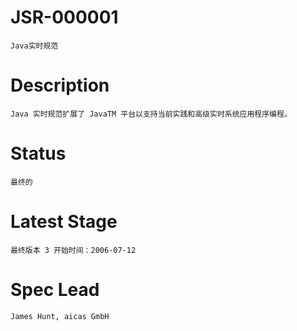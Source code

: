 # JSR-000001
    Java实时规范
# Description
    Java 实时规范扩展了 JavaTM 平台以支持当前实践和高级实时系统应用程序编程。
# Status
    最终的
# Latest Stage
    最终版本 3 开始时间：2006-07-12
# Spec Lead
    James Hunt, aicas GmbH
